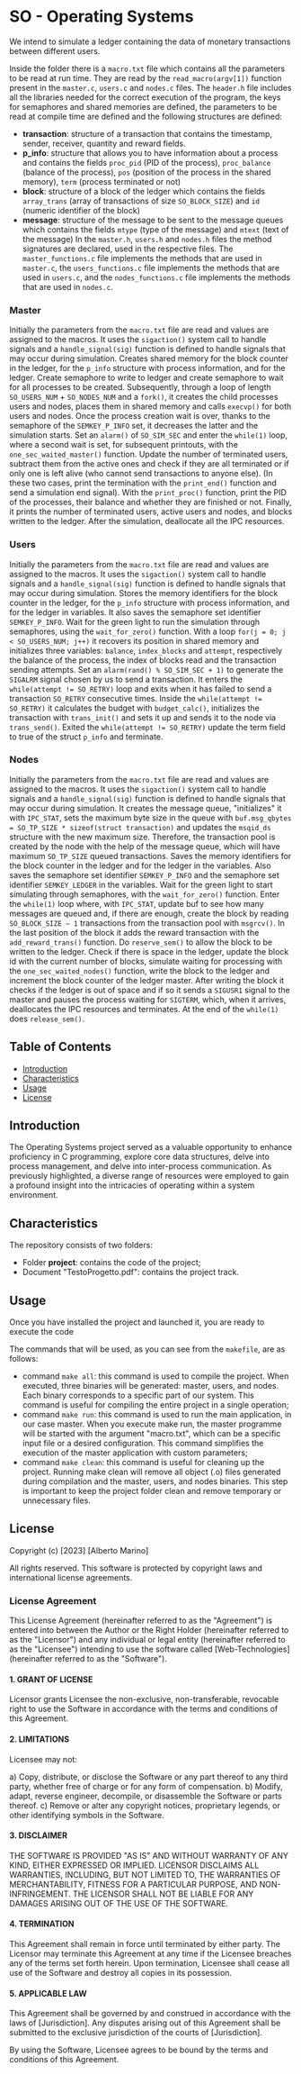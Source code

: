 # SO - Operating Systems

We intend to simulate a ledger containing the data of monetary transactions between different users.

Inside the folder there is a `macro.txt` file which contains all the parameters to be read at run time. They are read by the `read_macro(argv[1])` function present in the `master.c`, `users.c` and `nodes.c` files. The `header.h` file includes all the libraries needed for the correct execution of the program, the keys for semaphores and shared memories are defined, the parameters to be read at compile time are defined and the following structures are defined:
* **transaction**: structure of a transaction that contains the timestamp, sender, receiver, quantity and reward fields.
* **p_info**: structure that allows you to have information about a process and contains the fields `proc_pid` (PID of the process), `proc_balance` (balance of the process), `pos` (position of the process in the shared memory), `term` (process terminated or not)
* **block**: structure of a block of the ledger which contains the fields `array_trans` (array of transactions of size `SO_BLOCK_SIZE`) and `id` (numeric identifier of the block)
* **message**: structure of the message to be sent to the message queues which contains the fields `mtype` (type of the message) and `mtext` (text of the message)
In the `master.h`, `users.h` and `nodes.h` files the method signatures are declared, used in the respective files.
The `master_functions.c` file implements the methods that are used in `master.c`, the `users_functions.c` file implements the methods that are used in `users.c`, and the `nodes_functions.c` file implements the methods that are used in `nodes.c`.

### Master
Initially the parameters from the `macro.txt` file are read and values are assigned to the macros. It uses the `sigaction()` system call to handle signals and a `handle_signal(sig)` function is defined to handle signals that may occur during simulation. Creates shared memory for the block counter in the ledger, for the `p_info` structure with process information, and for the ledger. Create semaphore to write to ledger and create semaphore to wait for all processes to be created. Subsequently, through a loop of length `SO_USERS_NUM` + `SO_NODES_NUM` and a `fork()`, it creates the child processes users and nodes, places them in shared memory and calls `execvp()` for both users and nodes. Once the process creation wait is over, thanks to the semaphore of the `SEMKEY_P_INFO` set, it decreases the latter and the simulation starts. Set an `alarm()` of `SO_SIM_SEC` and enter the `while(1)` loop, where a second wait is set, for subsequent printouts, with the `one_sec_waited_master()` function. Update the number of terminated users, subtract them from the active ones and check if they are all terminated or if only one is left alive (who cannot send transactions to anyone else). (In these two cases, print the termination with the `print_end()` function and send a simulation end signal). With the `print_proc()` function, print the PID of the processes, their balance and whether they are finished or not. Finally, it prints the number of terminated users, active users and nodes, and blocks written to the ledger. After the simulation, deallocate all the IPC resources.

### Users
Initially the parameters from the `macro.txt` file are read and values are assigned to the macros. It uses the `sigaction()` system call to handle signals and a `handle_signal(sig)` function is defined to handle signals that may occur during simulation. Stores the memory identifiers for the block counter in the ledger, for the `p_info` structure with process information, and for the ledger in variables. It also saves the semaphore set identifier `SEMKEY_P_INFO`. Wait for the green light to run the simulation through semaphores, using the `wait_for_zero()` function. With a loop `for(j = 0; j < SO_USERS_NUM; j++)` it recovers its position in shared memory and initializes three variables: `balance`, `index_blocks` and `attempt`, respectively the balance of the process, the index of blocks read and the transaction sending attempts. Set an `alarm(rand() % SO_SIM_SEC + 1)` to generate the `SIGALRM` signal chosen by us to send a transaction. It enters the `while(attempt != SO_RETRY)` loop and exits when it has failed to send a transaction `SO_RETRY` consecutive times. Inside the `while(attempt != SO_RETRY)` it calculates the budget with `budget_calc()`, initializes the transaction with `trans_init()` and sets it up and sends it to the node via `trans_send()`. Exited the `while(attempt != SO_RETRY)` update the term field to true of the struct `p_info` and terminate.

### Nodes
Initially the parameters from the `macro.txt` file are read and values are assigned to the macros. It uses the `sigaction()` system call to handle signals and a `handle_signal(sig)` function is defined to handle signals that may occur during simulation. It creates the message queue, "initializes" it with `IPC_STAT`, sets the maximum byte size in the queue with `buf.msg_qbytes = SO_TP_SIZE * sizeof(struct transaction)` and updates the `msqid_ds` structure with the new maximum size. Therefore, the transaction pool is created by the node with the help of the message queue, which will have maximum `SO_TP_SIZE` queued transactions. Saves the memory identifiers for the block counter in the ledger and for the ledger in the variables. Also saves the semaphore set identifier `SEMKEY_P_INFO` and the semaphore set identifier `SEMKEY_LEDGER` in the variables. Wait for the green light to start simulating through semaphores, with the `wait_for_zero()` function. Enter the `while(1)` loop where, with `IPC_STAT`, update buf to see how many messages are queued and, if there are enough, create the block by reading `SO_BLOCK_SIZE – 1` transactions from the transaction pool with `msgrcv()`. In the last position of the block it adds the reward transaction with the `add_reward_trans()` function. Do `reserve_sem()` to allow the block to be written to the ledger. Check if there is space in the ledger, update the block id with the current number of blocks, simulate waiting for processing with the `one_sec_waited_nodes()` function, write the block to the ledger and increment the block counter of the ledger master. After writing the block it checks if the ledger is out of space and if so it sends a `SIGUSR1` signal to the master and pauses the process waiting for `SIGTERM`, which, when it arrives, deallocates the IPC resources and terminates. At the end of the `while(1)` does `release_sem()`.

## Table of Contents

- [Introduction](#introduction)
- [Characteristics](#characteristics)
- [Usage](#usage)
- [License](#license)

## Introduction

The Operating Systems project served as a valuable opportunity to enhance proficiency in C programming, explore core data structures, delve into process management, and delve into inter-process communication. As previously highlighted, a diverse range of resources were employed to gain a profound insight into the intricacies of operating within a system environment.

## Characteristics

The repository consists of two folders:
- Folder **project**: contains the code of the project;
- Document "TestoProgetto.pdf": contains the project track.

## Usage

Once you have installed the project and launched it, you are ready to execute the code

The commands that will be used, as you can see from the `makefile`, are as follows:
- command `make all`: this command is used to compile the project. When executed, three binaries will be generated: master, users, and nodes. Each binary corresponds to a specific part of our system. This command is useful for compiling the entire project in a single operation;
- command `make run`: this command is used to run the main application, in our case master. When you execute make run, the master programme will be started with the argument "macro.txt", which can be a specific input file or a desired configuration. This command simplifies the execution of the master application with custom parameters;
- command `make clean`: this command is useful for cleaning up the project. Running make clean will remove all object (.o) files generated during compilation and the master, users, and nodes binaries. This step is important to keep the project folder clean and remove temporary or unnecessary files.

## License

Copyright (c) [2023] [Alberto Marino]

All rights reserved. This software is protected by copyright laws and international license agreements.

### License Agreement

This License Agreement (hereinafter referred to as the "Agreement") is entered into between the Author or the Right Holder (hereinafter referred to as the "Licensor") and any individual or legal entity (hereinafter referred to as the "Licensee") intending to use the software called [Web-Technologies] (hereinafter referred to as the "Software").

#### 1. GRANT OF LICENSE

Licensor grants Licensee the non-exclusive, non-transferable, revocable right to use the Software in accordance with the terms and conditions of this Agreement.

#### 2. LIMITATIONS

Licensee may not:

a) Copy, distribute, or disclose the Software or any part thereof to any third party, whether free of charge or for any form of compensation.
b) Modify, adapt, reverse engineer, decompile, or disassemble the Software or parts thereof.
c) Remove or alter any copyright notices, proprietary legends, or other identifying symbols in the Software.

#### 3. DISCLAIMER

THE SOFTWARE IS PROVIDED "AS IS" AND WITHOUT WARRANTY OF ANY KIND, EITHER EXPRESSED OR IMPLIED. LICENSOR DISCLAIMS ALL WARRANTIES, INCLUDING, BUT NOT LIMITED TO, THE WARRANTIES OF MERCHANTABILITY, FITNESS FOR A PARTICULAR PURPOSE, AND NON-INFRINGEMENT. THE LICENSOR SHALL NOT BE LIABLE FOR ANY DAMAGES ARISING OUT OF THE USE OF THE SOFTWARE.

#### 4. TERMINATION

This Agreement shall remain in force until terminated by either party. The Licensor may terminate this Agreement at any time if the Licensee breaches any of the terms set forth herein. Upon termination, Licensee shall cease all use of the Software and destroy all copies in its possession.

#### 5. APPLICABLE LAW

This Agreement shall be governed by and construed in accordance with the laws of [Jurisdiction]. Any disputes arising out of this Agreement shall be submitted to the exclusive jurisdiction of the courts of [Jurisdiction].

By using the Software, Licensee agrees to be bound by the terms and conditions of this Agreement.

